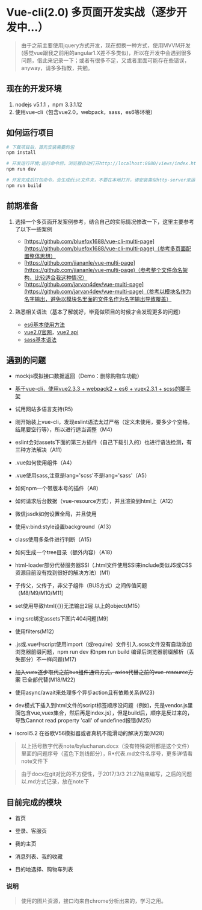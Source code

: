# Vue-cli(2.0) 多页面开发实战（逐步开发中...）

> 由于之前主要使用jquery方式开发，现在想换一种方式，使用MVVM开发(感觉vue跟我之前用的angular1.X差不多类似)，所以在开发中会遇到很多问题，借此来记录一下；或者有很多不足，又或者里面可能存在些错误，anyway，请多多指教，共勉。

## 现在的开发环境  ##

1. nodejs v5.1.1 ，npm 3.3.1.12
2. 使用vue-cli（包含vue2.0，webpack，sass，es6等环境）

## 如何运行项目 ##

``` bash
# 下载项目后，首先安装需要的包
npm install

# 开发运行环境;运行命令后，浏览器自动打开http://localhost:8080/views/index.html
npm run dev

# 开发完成后打包命令，会生成dist文件夹，不要在本地打开，请安装类似http-server来运行(dist后js/css／api路径会指向我的github，可以在config／index.js下修改assetsPublicPath)
npm run build

```

## 前期准备 ##

1. 选择一个多页面开发案例参考，结合自己的实际情况修改一下，这里主要参考了以下一些案例
	- [https://github.com/bluefox1688/vue-cli-multi-page](https://github.com/bluefox1688/vue-cli-multi-page)（参考多页面配置整体思想）
	- [https://github.com/jiananle/vue-multi-page](https://github.com/jiananle/vue-multi-page)（参考整个文件命名架构，比较适合我这种情况）
	- [https://github.com/jarvan4dev/vue-multi-page](https://github.com/jarvan4dev/vue-multi-page)（参考以模块名作为名字输出，避免以模块名里面的文件名作为名字输出导致覆盖）

2. 熟悉相关语法（基本了解就好，毕竟做项目的时候才会发现更多的问题）
	- [es6基本使用方法](http://es6.ruanyifeng.com/)
	- [vue2.0官网](https://cn.vuejs.org/v2/guide/)，[vue2 api](https://cn.vuejs.org/v2/api/)
	- [sass基本语法](http://www.w3cplus.com/sassguide/)

## 遇到的问题 ##

- mockjs模拟接口数据返回（Demo：删除购物车功能）

- [基于vue-cli，使用vue2.3.3 + webpack2 + es6 + vuex2.3.1 + scss的脚手架](https://github.com/luchanan/vue_cli_multiple_page)

- 试用网站多语言支持(R5)

- 刚开始装上vue-cli，发现eslint语法太过严格（定义未使用，要多少个空格，结尾要空行等），所以进行适当调整（M4）

- eslint会对assets下面的第三方插件（自己下载引入的）也进行语法检测，有三种方法解决（A11）

- .vue如何使用组件（A4）

- .vue使用sass,注意是lang='scss'不是lang='sass'（A5）

- 如何npm一个带版本号的插件（A8）

- 如何请求后台数据（vue-resource方式），并且渲染到html上（A12）

- 微信jssdk如何设置全局，并且使用

- 使用v:bind:style设置background（A13）

- class使用多条件进行判断（A15）

- 如何生成一个tree目录（额外内容）（A18）

- html-loader部分代替服务器SSI（.html文件使用SSI来include类似JS或CSS资源目前没有找到很好的解决方法）(M1)

- 子传父，父传子，非父子组件（BUS方式）之间传值问题（M8/M9/M10/M11）

- set使用导致html{{}}无法输出2层 以上的object(M15）

- img:src绑定assets下图片404问题(M9）

- 使用filters(M12）

- .js或.vue中script使用import（或require）文件引入.scss文件没有自动添加浏览器前缀问题，npm run dev 和npm run build 编译后浏览器前缀解析（丢失部分）不一样问题(M17)

- ~~加入vuex逐步取代之前bus组件通讯方式，axios代替之前的vue-resource方案~~ 已全部代替(M18/M22)

- 使用async/await来处理多个异步action且有依赖关系(M23）

- dev模式下插入到html文件的script标签顺序没问题（例如，先是vendor.js里面包含vue,vuex集合，然后再是index.js），但是build后，顺序是反过来的，导致Cannot read property 'call' of undefined报错(M25）

- iscroll5.2 在谷歌V56模拟器或者真机不能滑动的解决方案(M28）

> 以上括号数字代表note/byluchanan.docx（没有特殊说明都是这个文件）里面的问题序号（蓝色下划线部分），R*代表.md文件名序号，更多详情看note文件下

> 由于docx在git对比的不方便性，于2017/3/3 21:27结束编写，之后的问题以.md方式记录，放在note下

## 目前完成的模块 ##

- 首页

- 登录、客服页

- 我的主页

- 消息列表、我的收藏

- 目的地选择、购物车列表


### 说明

> 使用的图片资源，接口均来自chrome分析出来的，学习之用。
